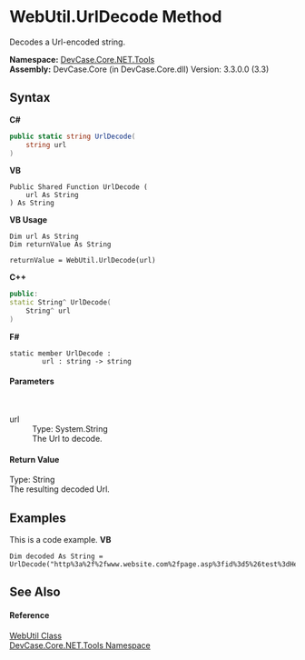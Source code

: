 # WebUtil.UrlDecode Method 
 

Decodes a Url-encoded string.

**Namespace:**&nbsp;<a href="N_DevCase_Core_NET_Tools">DevCase.Core.NET.Tools</a><br />**Assembly:**&nbsp;DevCase.Core (in DevCase.Core.dll) Version: 3.3.0.0 (3.3)

## Syntax

**C#**<br />
``` C#
public static string UrlDecode(
	string url
)
```

**VB**<br />
``` VB
Public Shared Function UrlDecode ( 
	url As String
) As String
```

**VB Usage**<br />
``` VB Usage
Dim url As String
Dim returnValue As String

returnValue = WebUtil.UrlDecode(url)
```

**C++**<br />
``` C++
public:
static String^ UrlDecode(
	String^ url
)
```

**F#**<br />
``` F#
static member UrlDecode : 
        url : string -> string 

```


#### Parameters
&nbsp;<dl><dt>url</dt><dd>Type: System.String<br />The Url to decode.</dd></dl>

#### Return Value
Type: String<br />The resulting decoded Url.

## Examples
This is a code example. 
**VB**<br />
``` VB
Dim decoded As String = UrlDecode("http%3a%2f%2fwww.website.com%2fpage.asp%3fid%3d5%26test%3dHello+World")
```


## See Also


#### Reference
<a href="T_DevCase_Core_NET_Tools_WebUtil">WebUtil Class</a><br /><a href="N_DevCase_Core_NET_Tools">DevCase.Core.NET.Tools Namespace</a><br />